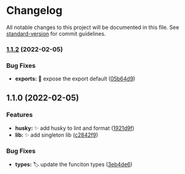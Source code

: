 # Changelog

All notable changes to this project will be documented in this file. See [standard-version](https://github.com/conventional-changelog/standard-version) for commit guidelines.

### [1.1.2](https://github.com/AndrewLawendy/use-singleton-react-state/compare/v1.1.0...v1.1.2) (2022-02-05)

### Bug Fixes

- **exports:** :bug: expose the export default ([05b64d9](https://github.com/AndrewLawendy/use-singleton-react-state/commit/05b64d9815b83d73ff35a3c3c281f530a9603ca2))

## 1.1.0 (2022-02-05)

### Features

- **husky:** :sparkles: add husky to lint and format ([1921d9f](https://github.com/AndrewLawendy/use-singleton-react-state/commit/1921d9f5328b0380d4a9efe1532b24b36f8989ac))
- **lib:** :sparkles: add singleton lib ([c2842f9](https://github.com/AndrewLawendy/use-singleton-react-state/commit/c2842f9be7d8b4cfe82e4097aa5cc36c51d6b253))

### Bug Fixes

- **types:** :label: update the funciton types ([3eb4de6](https://github.com/AndrewLawendy/use-singleton-react-state/commit/3eb4de62cf968b8ff72587a43fac28576e7d3059))
